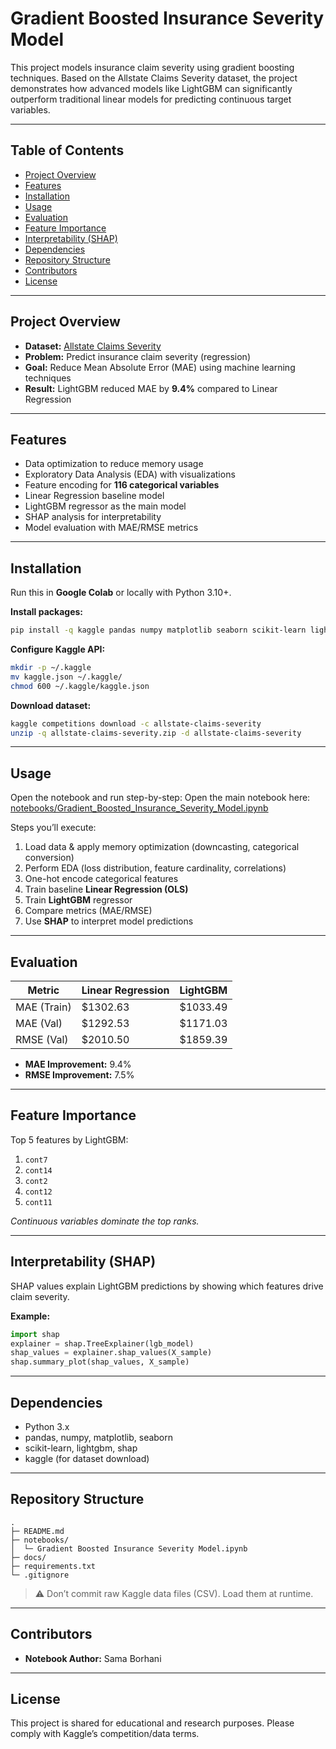 # Gradient Boosted Insurance Severity Model

This project models insurance claim severity using gradient boosting techniques. Based on the Allstate Claims Severity dataset, the project demonstrates how advanced models like LightGBM can significantly outperform traditional linear models for predicting continuous target variables.

---

## Table of Contents

- [Project Overview](#project-overview)
- [Features](#features)
- [Installation](#installation)
- [Usage](#usage)
- [Evaluation](#evaluation)
- [Feature Importance](#feature-importance)
- [Interpretability (SHAP)](#interpretability-shap)
- [Dependencies](#dependencies)
- [Repository Structure](#repository-structure)
- [Contributors](#contributors)
- [License](#license)

---

## Project Overview

- **Dataset:** [Allstate Claims Severity](https://www.kaggle.com/c/allstate-claims-severity)  
- **Problem:** Predict insurance claim severity (regression)  
- **Goal:** Reduce Mean Absolute Error (MAE) using machine learning techniques  
- **Result:** LightGBM reduced MAE by **9.4%** compared to Linear Regression  

---

## Features

- Data optimization to reduce memory usage  
- Exploratory Data Analysis (EDA) with visualizations  
- Feature encoding for **116 categorical variables**  
- Linear Regression baseline model  
- LightGBM regressor as the main model  
- SHAP analysis for interpretability  
- Model evaluation with MAE/RMSE metrics  

---

## Installation

Run this in **Google Colab** or locally with Python 3.10+.

**Install packages:**
```bash
pip install -q kaggle pandas numpy matplotlib seaborn scikit-learn lightgbm shap
````

**Configure Kaggle API:**

```bash
mkdir -p ~/.kaggle
mv kaggle.json ~/.kaggle/
chmod 600 ~/.kaggle/kaggle.json
```

**Download dataset:**

```bash
kaggle competitions download -c allstate-claims-severity
unzip -q allstate-claims-severity.zip -d allstate-claims-severity
```

---

## Usage

Open the notebook and run step-by-step:
Open the main notebook here:  
[notebooks/Gradient_Boosted_Insurance_Severity_Model.ipynb](notebooks/Gradient_Boosted_Insurance_Severity_Model.ipynb)


Steps you’ll execute:

1. Load data & apply memory optimization (downcasting, categorical conversion)
2. Perform EDA (loss distribution, feature cardinality, correlations)
3. One-hot encode categorical features
4. Train baseline **Linear Regression (OLS)**
5. Train **LightGBM** regressor
6. Compare metrics (MAE/RMSE)
7. Use **SHAP** to interpret model predictions

---

## Evaluation

| Metric      | Linear Regression | LightGBM  |
| ----------- | ----------------- | --------- |
| MAE (Train) | \$1302.63         | \$1033.49 |
| MAE (Val)   | \$1292.53         | \$1171.03 |
| RMSE (Val)  | \$2010.50         | \$1859.39 |

* **MAE Improvement:** 9.4%
* **RMSE Improvement:** 7.5%

---

## Feature Importance

Top 5 features by LightGBM:

1. `cont7`
2. `cont14`
3. `cont2`
4. `cont12`
5. `cont11`

*Continuous variables dominate the top ranks.*

---

## Interpretability (SHAP)

SHAP values explain LightGBM predictions by showing which features drive claim severity.

**Example:**

```python
import shap
explainer = shap.TreeExplainer(lgb_model)
shap_values = explainer.shap_values(X_sample)
shap.summary_plot(shap_values, X_sample)
```

---

## Dependencies

* Python 3.x
* pandas, numpy, matplotlib, seaborn
* scikit-learn, lightgbm, shap
* kaggle (for dataset download)

---

## Repository Structure

```
.
├─ README.md
├─ notebooks/
│  └─ Gradient Boosted Insurance Severity Model.ipynb
├─ docs/                
├─ requirements.txt
└─ .gitignore
```

> ⚠️ Don’t commit raw Kaggle data files (CSV). Load them at runtime.

---

## Contributors

* **Notebook Author:** Sama Borhani

---

## License

This project is shared for educational and research purposes. Please comply with Kaggle’s competition/data terms.



